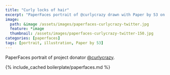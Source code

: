 ```yaml
---
title: "Curly locks of hair"
excerpt: "PaperFaces portrait of @curlycrazy drawn with Paper by 53 on an iPad."
image: 
  path: &image /assets/images/paperfaces-curlycrazy-twitter.jpg 
  feature: *image
  thumbnail: /assets/images/paperfaces-curlycrazy-twitter-150.jpg
categories: [paperfaces]
tags: [portrait, illustration, Paper by 53]
---
```


PaperFaces portrait of project donator [@curlycrazy](https://twitter.com/curlycrazy).

{% include_cached boilerplate/paperfaces.md %}
